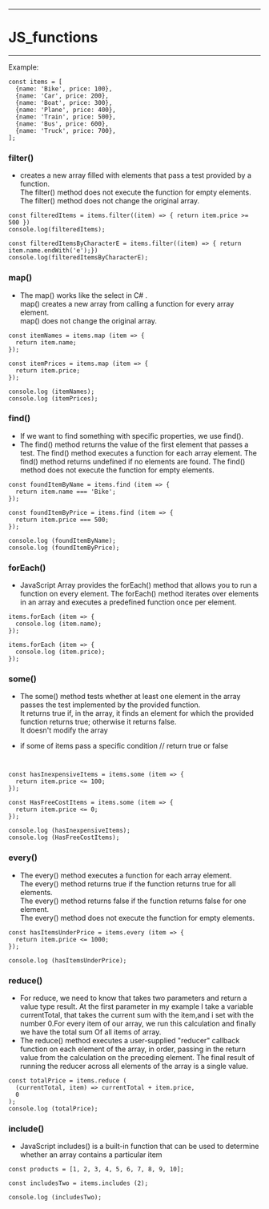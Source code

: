-------------------------------------------------------------------------

# JS_functions #

-------------------------------------------------------------------------

Example:

```
const items = [
  {name: 'Bike', price: 100},
  {name: 'Car', price: 200},
  {name: 'Boat', price: 300},
  {name: 'Plane', price: 400},
  {name: 'Train', price: 500},
  {name: 'Bus', price: 600},
  {name: 'Truck', price: 700},
];

```

### filter() ###

- creates a new array filled with elements that pass a test provided by a function.
<br/>The filter() method does not execute the function for empty elements.
<br/>The filter() method does not change the original array. 


```
const filteredItems = items.filter((item) => { return item.price >= 500 })
console.log(filteredItems);

const filteredItemsByCharacterE = items.filter((item) => { return item.name.endWith('e');})
console.log(filteredItemsByCharacterE);
```

### map() ###

- The map() works like the select in C# . 
<br/> map() creates a new array from calling a function for every array element.
<br/> map() does not change the original array.
```
const itemNames = items.map (item => {
  return item.name;
});

const itemPrices = items.map (item => {
  return item.price;
});

console.log (itemNames);
console.log (itemPrices);
```

### find() ###

- If we want to find something with specific properties, we use find(). 
- The find() method returns the value of the first element that passes a test. The find() method executes a function for each array element. The find() method returns undefined if no elements are found. The find() method does not execute the function for empty elements.


```
const foundItemByName = items.find (item => {
  return item.name === 'Bike';
});

const foundItemByPrice = items.find (item => {
  return item.price === 500;
});

console.log (foundItemByName);
console.log (foundItemByPrice);
```

### forEach() ###

- JavaScript Array provides the forEach() method that allows you to run a function on every element. The forEach() method iterates over elements in an array and executes a predefined function once per element.

```
items.forEach (item => {
  console.log (item.name);
});

items.forEach (item => {
  console.log (item.price);
});
```

### some() ### 

- The some() method tests whether at least one element in the array passes the test implemented by the provided function. <br/>It returns true if, in the array, it finds an element for which the provided function returns true; otherwise it returns false.<br/> It doesn't modify the array

- if some of items pass a specific condition // return true or false
```


const hasInexpensiveItems = items.some (item => {
  return item.price <= 100;
});

const HasFreeCostItems = items.some (item => {
  return item.price <= 0;
});

console.log (hasInexpensiveItems);
console.log (HasFreeCostItems);
```

### every() ### 

- The every() method executes a function for each array element. <br/>The every() method returns true if the function returns true for all elements. <br/>The every() method returns false if the function returns false for one element. <br/>The every() method does not execute the function for empty elements.
```
const hasItemsUnderPrice = items.every (item => {
  return item.price <= 1000;
});

console.log (hasItemsUnderPrice);
```

### reduce() ###

- For reduce, we need to know that takes two parameters and return a value type result.
  At the first parameter in my example I take a variable currentTotal, that takes the current sum with the item,and i set with the number 0.For every item of our array, we run this calculation and finally we have the total sum Of all items of array.
- The reduce() method executes a user-supplied "reducer" callback function on each element of the array, in order, passing in the return value from the calculation on the preceding element. The final result of running the reducer across all elements of the array is a single value.

```
const totalPrice = items.reduce (
  (currentTotal, item) => currentTotal + item.price,
  0
);
console.log (totalPrice);
```
### include() ### 

- JavaScript includes() is a built-in function that can be used to determine whether an array contains a particular item

```
const products = [1, 2, 3, 4, 5, 6, 7, 8, 9, 10];

const includesTwo = items.includes (2);

console.log (includesTwo);

```
